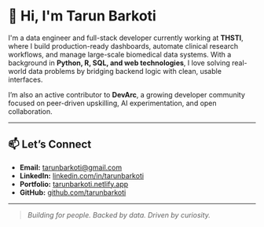 # 👋 Hi, I'm Tarun Barkoti

I'm a data engineer and full-stack developer currently working at **THSTI**, where I build production-ready dashboards, automate clinical research workflows, and manage large-scale biomedical data systems. With a background in **Python, R, SQL, and web technologies**, I love solving real-world data problems by bridging backend logic with clean, usable interfaces.

I’m also an active contributor to **DevArc**, a growing developer community focused on peer-driven upskilling, AI experimentation, and open collaboration.

---

## 📫 Let’s Connect

- **Email:** tarunbarkoti@gmail.com  
- **LinkedIn:** [linkedin.com/in/tarunbarkoti](https://linkedin.com/in/tarunbarkoti)  
- **Portfolio:** [tarunbarkoti.netlify.app](https://tarunbarkoti.netlify.app)  
- **GitHub:** [github.com/tarunbarkoti](https://github.com/tarunbarkoti)

---

> *Building for people. Backed by data. Driven by curiosity.*
